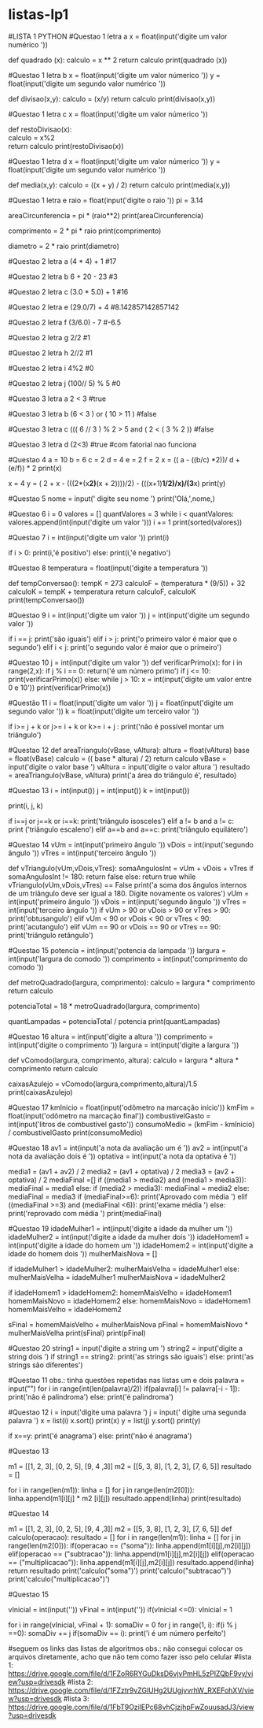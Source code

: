 # listas-lp1
#LISTA 1 PYTHON 
#Questao 1 letra a
x = float(input('digite um valor numérico ')) 

def quadrado (x):
    calculo = x ** 2
    return calculo
print(quadrado (x))


#Questao 1 letra b
x = float(input('digite um valor númerico '))
y = float(input('digite um segundo valor numérico '))

def divisao(x,y):
    calculo = (x/y)
    return calculo 
print(divisao(x,y))


#Questao 1 letra c
x = float(input('digite um valor númerico '))

def restoDivisao(x):    
    calculo = x%2   
    return calculo
print(restoDivisao(x))


#Questao 1 letra d
x = float(input('digite um valor númerico '))
y = float(input('digite um segundo valor numérico '))

def media(x,y):
    calculo = ((x + y) / 2)
    return calculo 
print(media(x,y))


#Questao 1 letra e 
raio = float(input('digite o raio '))
pi = 3.14

areaCircunferencia = pi * (raio**2)
print(areaCircunferencia)

comprimento = 2 * pi * raio
print(comprimento)

diametro = 2 * raio
print(diametro)


#Questao 2 letra a
(4 * 4) + 1
#17

#Questao 2 letra b
6 + 20 - 23
#3

#Questao 2 letra c
(3.0 * 5.0) + 1
#16

#Questao 2 letra e
(29.0/7) + 4
#8.142857142857142

#Questao 2 letra f
(3/6.0) - 7
#-6.5

#Questao 2 letra g
2/2
#1

#Questao 2 letra h
2//2
#1

#Questao 2 letra i
4%2
#0

#Questao 2 letra j
(100// 5) % 5
#0

#Questao 3 letra a
2 < 3
#true

#Questao 3 letra b
(6 < 3 ) or ( 10 > 11 )
#false

#Questao 3 letra c
((( 6 // 3 ) % 2 > 5 and ( 2 < ( 3 % 2 ))
#false

#Questao 3 letra d
(2<3)
#true
#com fatorial nao funciona

#Questao 4
a = 10
b = 6
c = 2
d = 4
e = 2
f = 2
x = (( a - ((b/c) *2))/ d + (e/f)) * 2
print(x)

x = 4
y = ( 2 + x - (((2*(x**2)**(x + 2))))/2) - (((x+1)**1/2)/x)/(3**x)
print(y)

#Questao 5
nome = input(' digite seu nome ')
print('Olá,',nome,)

#Questao 6
i = 0
valores = []
quantValores = 3
while i < quantValores:
    valores.append(int(input('digite um valor ')))
    i += 1
print(sorted(valores))

#Questao 7
i = int(input('digite um valor '))
print(i)

if i > 0:
    print(i,'é positivo')
else:
    print(i,'é negativo')

#Questao 8
temperatura = float(input('digite a temperatura '))

def tempConversao():
     tempK = 273
     calculoF = (temperatura * (9/5)) + 32
     calculoK = tempK + temperatura 
     return calculoF, calculoK 
print(tempConversao())

#Questao 9
i = int(input('digite um valor '))
j = int(input('digite um segundo valor '))

if i == j:
    print('são iguais')
elif i > j:
    print('o primeiro valor é maior que o segundo')
elif i < j:
    print('o segundo valor é maior que o primeiro')

#Questao 10
j = int(input('digite um valor '))
def verificarPrimo(x):
    for i in range(2,x):
        if j % i == 0:
            return('é um número primo')
if j <= 10:
    print(verificarPrimo(x))
else:
    while j > 10:
        x = int(input('digite um valor entre 0 e 10'))
print(verificarPrimo(x))

#Questão 11
i = float(input('digite um valor '))
j = float(input('digite um segundo valor '))
k = float(input('digite um terceiro valor '))

if i>= j + k or j>= i + k or k>= i + j :
    print('não é possível montar um triângulo')

#Questao 12
def areaTriangulo(vBase, vAltura):
    altura = float(vAltura)
    base = float(vBase)
    calculo = (( base * altura) / 2)
    return calculo 
vBase = input('digite o valor base ')
vAltura = input('digite o valor altura ')
resultado = areaTriangulo(vBase, vAltura)
print('a área do triângulo é', resultado)

#Questao 13
i = int(input())
j = int(input())
k = int(input())

print(i, j, k)

if i==j or j==k or i==k:
    print('triângulo isosceles')
elif a != b and a != c:    
    print ('triângulo escaleno')
elif a==b and a==c:
    print('triângulo equilátero')

#Questao 14
vUm = int(input('primeiro ângulo '))
vDois = int(input('segundo ângulo '))
vTres = int(input('terceiro ângulo '))

def vTriangulo(vUm,vDois,vTres):
    somaAngulosInt = vUm + vDois + vTres 
    if somaAngulosInt != 180:
        return false
    else: 
        return true
while vTriangulo(vUm,vDois,vTres) == False
    print('a soma dos ângulos internos de um triângulo deve ser igual a 180. Digite novamente os valores')
vUm = int(input('primeiro ângulo '))
vDois = int(input('segundo ângulo '))
vTres = int(input('terceiro ângulo '))
if vUm > 90 or vDois > 90 or vTres > 90:
    print('obtusangulo')
elif vUm < 90 or vDois < 90 or vTres < 90:
    print('acutangulo')
elif vUm == 90 or vDois == 90 or vTres == 90:
    print('triângulo retângulo')

#Questao 15
potencia = int(input('potencia da lampada '))
largura = int(input('largura do comodo '))
comprimento = int(input('comprimento do comodo '))

def metroQuadrado(largura, comprimento):
    calculo = largura * comprimento
    return calculo

potenciaTotal = 18 * metroQuadrado(largura, comprimento)

quantLampadas = potenciaTotal / potencia 
print(quantLampadas)

#Questao 16
altura = int(input('digite a altura '))
comprimento = int(input('digite o comprimento '))
largura = int(input('digite a largura '))

def vComodo(largura, comprimento, altura):
    calculo = largura * altura * comprimento 
    return calculo

caixasAzulejo = vComodo(largura,comprimento,altura)/1.5
print(caixasAzulejo)

#Questao 17
kmInicio = float(input('odômetro na marcação início'))
kmFim = float(input('odômetro na marcação final'))
combustivelGasto = int(input('litros de combustível gasto'))
consumoMedio = (kmFim - kmInicio) / combustivelGasto
print(consumoMedio)

#Questao 18
av1 = int(input('a nota da avaliação um é '))
av2 = int(input('a nota da avaliação dois é '))
optativa = int(input('a nota da optativa é '))

media1 = (av1 + av2) / 2
media2 = (av1 + optativa) / 2
media3 = (av2 + optativa) / 2
mediaFinal =[]
if ((media1 > media2) and (media1 > media3)):
    mediaFinal = media1
else:
    if (media2 > media3):
              mediaFinal = media2
    else:
              mediaFinal = media3
if (mediaFinal>=6):
    print('Aprovado com média ')
elif ((mediaFinal >=3) and (mediaFinal <6)):
    print('exame média ')
else:
    print('reprovado com média ')
print(mediaFinal)

#Questao 19
idadeMulher1 = int(input('digite a idade da mulher um '))
idadeMulher2 = int(input('digite a idade da mulher dois '))
idadeHomem1 = int(input('digite a idade do homem um '))
idadeHomem2 = int(input('digite a idade do homem dois '))
mulherMaisNova = []

if idadeMulher1 > idadeMulher2:
    mulherMaisVelha = idadeMulher1
else:
    mulherMaisVelha = idadeMulher1
    mulherMaisNova = idadeMulher2

if idadeHomem1 > idadeHomem2:
    homemMaisVelho = idadeHomem1 
    homemMaisNovo = idadeHomem2 
else:
    homemMaisNovo = idadeHomem1
    homemMaisVelho = idadeHomem2

sFinal = homemMaisVelho + mulherMaisNova
pFinal = homemMaisNovo * mulherMaisVelha
print(sFinal)
print(pFinal)

#Questao 20
string1 = input('digite a string um ')
string2 = input('digite a string dois ')
if string1 == string2:
    print('as strings são iguais')
else:
    print('as strings são diferentes')

#Questao 11 obs.: tinha questões repetidas nas listas um e dois 
palavra = input("")
for i in range(int(len(palavra)/2))
    if(palavra[i] != palavra[-i - 1]):
         print('não é palindroma')
    else:
         print('é palindroma')

#Questao 12
i = input('digite uma palavra ')
j = input(' digite uma segunda palavra ')
x = list(i)
x.sort()
print(x)
y = list(j)
y.sort()
print(y)

if x==y:
    print('é anagrama')
else:
    print('não é anagrama')

#Questao 13

m1 = [[1, 2, 3], [0, 2, 5], [9, 4 ,3]]
m2 = [[5, 3, 8], [1, 2, 3], [7, 6, 5]]
resultado = []

for i in range(len(m1)):
    linha = []
    for j in range(len(m2[0])):
          linha.append(m1[i][j] * m2 [i][j])
          resultado.append(linha)
print(resultado)

#Questao 14

m1 = [[1, 2, 3], [0, 2, 5], [9, 4 ,3]]
m2 = [[5, 3, 8], [1, 2, 3], [7, 6, 5]]
def calculo(operacao):
    resultado = []
    for i in range(len(m1)):
        linha = []
        for j in range(len(m2[0])):
            if(operacao == ("soma")):
                linha.append(m1[i][j],m2[i][j])
            elif(operacao == ("subtracao")):
                linha.append(m1[i][j],m2[i][j])
            elif(operacao == ("multiplicacao")):
                linha.append(m1[i][j],m2[i][j])
        resultado.append(linha)
    return resultado 
print('calculo("soma")')
print('calculo("subtracao")')
print('calculo("multiplicacao")')

#Questao 15

vInicial = int(input(''))
vFinal = int(input(''))
if(vInicial <=0):
    vInicial = 1

for i in range(vInicial, vFinal + 1):
    somaDiv = 0 
    for j in range(1, i):
        if(i % j ==0):
            somaDiv += j
    if(somaDiv == i):
        print('i é um número perfeito')

#seguem os links das listas de algoritmos obs.: não consegui colocar os arquivos diretamente, acho que não tem como fazer isso pelo celular 
#lista 1: https://drive.google.com/file/d/1FZoR6RYGuDksD6vjvPmHL5zPlZQbF9vy/view?usp=drivesdk
#lista 2: https://drive.google.com/file/d/1FZztr9vZGlUHg2UUgjvvrhW_RXEFohXV/view?usp=drivesdk
#lista 3: https://drive.google.com/file/d/1FbT9OzilEPc68vhCjzjhpFwZouusadJ3/view?usp=drivesdk
